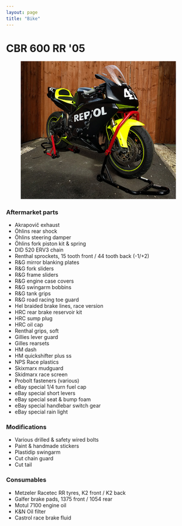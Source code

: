 ```yaml
---
layout: page
title: "Bike"
---
```


# CBR 600 RR '05

<figure class="figure">
    <img src="/img/bike.jpg" class="figure__img">
</figure>

### Aftermarket parts
- Akrapovič exhaust
- Öhlins rear shock
- Öhlins steering damper
- Öhlins fork piston kit & spring
- DID 520 ERV3 chain
- Renthal sprockets, 15 tooth front / 44 tooth back (-1/+2)
- R&G mirror blanking plates
- R&G fork sliders
- R&G frame sliders
- R&G engine case covers
- R&G swingarm bobbins
- R&G tank grips
- R&G road racing toe guard
- Hel braided brake lines, race version
- HRC rear brake reservoir kit
- HRC sump plug
- HRC oil cap
- Renthal grips, soft
- Gillies lever guard
- Gilles rearsets
- HM dash
- HM quickshifter plus ss
- NPS Race plastics
- Skixmarx mudguard
- Skidmarx race screen
- Probolt fasteners (various)
- eBay special 1/4 turn fuel cap
- eBay special short levers
- eBay special seat & bump foam
- eBay special handlebar switch gear
- eBay special rain light

### Modifications
- Various drilled & safety wired bolts
- Paint & handmade stickers
- Plastidip swingarm
- Cut chain guard
- Cut tail

### Consumables
- Metzeler Racetec RR tyres, K2 front / K2 back
- Galfer brake pads, 1375 front / 1054 rear
- Motul 7100 engine oil
- K&N Oil filter
- Castrol race brake fluid
